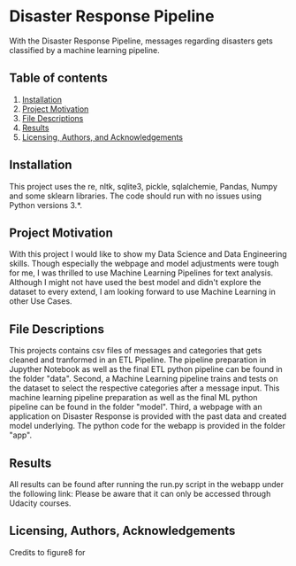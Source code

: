 # Disaster Response Pipeline

With the Disaster Response Pipeline, messages regarding disasters gets classified by a machine learning pipeline.

## Table of contents
1. [Installation](#installation)
2. [Project Motivation](#motivation)
3. [File Descriptions](#files)
4. [Results](#results)
5. [Licensing, Authors, and Acknowledgements](#licensing)

## Installation <a name="installation"></a>

This project uses the re, nltk, sqlite3, pickle, sqlalchemie, Pandas, Numpy and some sklearn libraries. The code should run with no issues using Python versions 3.*.

## Project Motivation<a name="motivation"></a>

With this project I would like to show my Data Science and Data Engineering skills. Though especially the webpage and model adjustments were tough for me, I was thrilled to use Machine Learning Pipelines for text analysis. Although I might not have used the best model and didn't explore the dataset to every extend, I am looking forward to use Machine Learning in other Use Cases.

## File Descriptions <a name="files"></a>

This projects contains csv files of messages and categories that gets cleaned and tranformed in an ETL Pipeline. The pipeline preparation in Jupyther Notebook as well as the final ETL python pipeline can be found in the folder "data". Second, a Machine Learning pipeline trains and tests on the dataset to select the respective categories after a message input. This machine learning pipeline preparation as well as the final ML python pipeline can be found in the folder "model". Third, a webpage with an application on Disaster Response is provided with the past data and created model underlying. The python code for the webapp is provided in the folder "app".

## Results<a name="results"></a>

All results can be found after running the run.py script in the webapp under the following link: 
Please be aware that it can only be accessed through Udacity courses.

## Licensing, Authors, Acknowledgements<a name="licensing"></a>

Credits to figure8 for 
